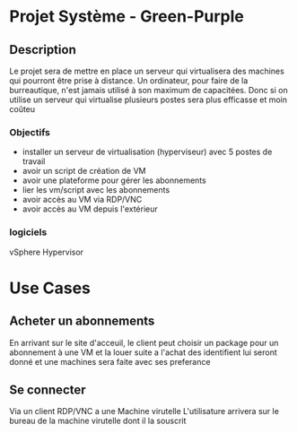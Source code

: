 # Projet Système - Green-Purple


## Description
Le projet sera de mettre en place un serveur qui virtualisera des machines
qui pourront être prise à distance. Un ordinateur, pour faire de la burreautique, n'est jamais
utilisé à son maximum de capacitées. Donc si on utilise un serveur qui virtualise
plusieurs postes sera plus efficasse et moin coûteu

### Objectifs

- installer un serveur de virtualisation (hyperviseur) avec 5 postes de travail
- avoir un script de création de VM
- avoir une plateforme pour gérer les abonnements
- lier les vm/script avec les abonnements
- avoir accès au VM via RDP/VNC
- avoir accès au VM depuis l'extérieur

### logiciels

vSphere Hypervisor

# Use Cases
## Acheter un abonnements
En arrivant sur le site d'acceuil, le client peut choisir un package pour un abonnement à une VM et la louer
suite a l'achat des identifient lui seront donné et une machines sera faite avec ses preferance
## Se connecter
Via un client RDP/VNC a une Machine virutelle
L'utilisature arrivera sur le bureau de la machine virutelle dont il la souscrit
